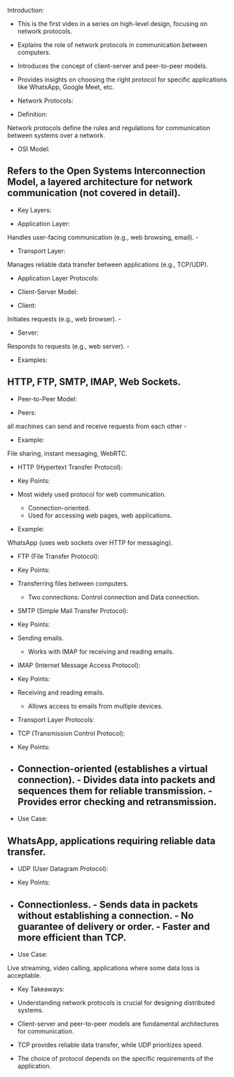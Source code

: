 Introduction:

-   This is the first video in a series on high-level design, focusing on network protocols.

-   Explains the role of network protocols in communication between computers.

-   Introduces the concept of client-server and peer-to-peer models.

-   Provides insights on choosing the right protocol for specific applications like WhatsApp, Google Meet, etc.

-   Network Protocols:

-   Definition:

Network protocols define the rules and regulations for communication between systems over a network.

-   OSI Model:

Refers to the Open Systems Interconnection Model, a layered architecture for network communication (not covered in detail).
---------------------------------------------------------------------------------------------------------------------------

-   Key Layers:

-   Application Layer:

Handles user-facing communication (e.g., web browsing, email). -

-   Transport Layer:

Manages reliable data transfer between applications (e.g., TCP/UDP).

-   Application Layer Protocols:

-   Client-Server Model:

-   Client:

Initiates requests (e.g., web browser). -

-   Server:

Responds to requests (e.g., web server). -

-   Examples:

HTTP, FTP, SMTP, IMAP, Web Sockets.
-----------------------------------

-   Peer-to-Peer Model:

-   Peers:

all machines can send and receive requests from each other -

-   Example:

File sharing, instant messaging, WebRTC.

-   HTTP (Hypertext Transfer Protocol):

-   Key Points:

-   Most widely used protocol for web communication.

    -   Connection-oriented.
    -   Used for accessing web pages, web applications.

-   Example:

WhatsApp (uses web sockets over HTTP for messaging).

-   FTP (File Transfer Protocol):

-   Key Points:

-   Transferring files between computers.

    -   Two connections: Control connection and Data connection.
-   SMTP (Simple Mail Transfer Protocol):

-   Key Points:

-   Sending emails.

    -   Works with IMAP for receiving and reading emails.
-   IMAP (Internet Message Access Protocol):

-   Key Points:

-   Receiving and reading emails.

    -   Allows access to emails from multiple devices.
-   Transport Layer Protocols:

-   TCP (Transmission Control Protocol):

-   Key Points:

-   Connection-oriented (establishes a virtual connection). - Divides data into packets and sequences them for reliable transmission. - Provides error checking and retransmission.
    -------------------------------------------------------------------------------------------------------------------------------------------------------------------------------

-   Use Case:

WhatsApp, applications requiring reliable data transfer.
--------------------------------------------------------

-   UDP (User Datagram Protocol):

-   Key Points:

-   Connectionless. - Sends data in packets without establishing a connection. - No guarantee of delivery or order. - Faster and more efficient than TCP.
    -----------------------------------------------------------------------------------------------------------------------------------------------------

-   Use Case:

Live streaming, video calling, applications where some data loss is acceptable.

-   Key Takeaways:

-   Understanding network protocols is crucial for designing distributed systems.

-   Client-server and peer-to-peer models are fundamental architectures for communication.

-   TCP provides reliable data transfer, while UDP prioritizes speed.

-   The choice of protocol depends on the specific requirements of the application.
